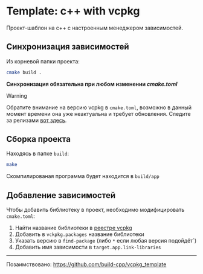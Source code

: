 # Template: c++ with vcpkg
Проект-шаблон на c++ с настроенным менеджером зависимостей.

## Синхронизация зависимостей
Из корневой папки проекта:
```bash
cmake build .
```
**Синхронизация обязательна при любом изменении *cmake.toml***

> [!WARNING]  
> Обратите внимание на версию vcpkg в `cmake.toml`, возможно в данный момент времени она уже неактуальна и требует обновления. Следите за релизами [вот здесь](https://github.com/microsoft/vcpkg/releases).

## Сборка проекта
Находясь в папке `build`:
```bash
make
```
Скомпилированая программа будет находится в `build/app`

## Добавление зависимостей

Чтобы добавить библиотеку в проект, необходимо модифицировать `cmake.toml`:

1. Найти название библиотеки в [реестре vcpkg](https://vcpkg.io/en/packages)
2. Добавить в `vckpkg.packages` название библиотеки
3. Указать версию в `find-package` (либо `*` если любая версия подойдёт`)
4. Добавить имя зависимости в `target.app.link-libraries`


--------
Позаимствовано: https://github.com/build-cpp/vcpkg_template
